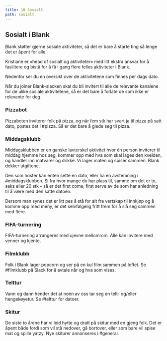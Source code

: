 ```yaml
---
title: 10 Sosialt
path: sosialt
---
```


## Sosialt i Blank
Blank støtter gjerne sosiale aktiviteter, så det er bare å starte ting så lenge det er åpent for alle. 

Kristiane er «head of sosialt og aktiviteter» med litt ekstra ansvar for å fasilitere og bistå for å få i gang flere felles aktiviteter i Blank.

Nedenfor ser du en oversikt over de aktivitetene som finnes per dags dato.

Når du joiner Blank-slacken skal du bli invitert til alle de relevante kanalene for de ulike sosiale aktivitetene, så er det bare å forlate de som ikke er relevante for deg.

### Pizzabot
Pizzaboten inviterer folk på pizza, og når fem stk har svart ja til pizza på satt dato, postes det i #pizza. Så er det bare å glede seg til pizza.

### Middagsklubb
Middagsklubben er en ganske lavterskel aktivitet hvor én person inviterer til middag hjemme hos seg, kommer opp med hva som skal lages den kvelden, og handler inn matvarer og drikke. Vi lager maten og spiser sammen. Blank dekker utgiftene. 

Den som hoster kan enten sette en dato, eller ha en avstemning i #middagsklubben. Si fra hvor mange du har plass til, samme om det er to, seks eller 20 stk – så er det first come, first serve av de som har anledning til å være med den satte datoen. 

Dersom man synes det er litt pes å stå for alt fra vertskap til innkjøp og å komme opp med meny, er det selvfølgelig fritt frem for å slå seg sammen med flere. 


### FIFA-turnering
FIFA-turnering arrangeres med ujevne mellomrom. Alle kan invitere med venner og kjente.

### Filmklubb
Folk i Blank lager popcorn og ser på en kul film sammen på loftet. Se #filmklubb på Slack for å avtale når og hva som vises. 

### Telttur
Vann og dann hender det at noen av oss tar seg en telt- og/eller hengekøyetur. Se #telttur for datoer.

### Skitur
De siste to årene har vi leid hytte og dratt på skitur med en gjeng folk. Det er åpent både fordi som vil stå nedover, gå bortover, eller som bare vil spise mat og spille yatzy. Nye skiturer annonseres i #general.
